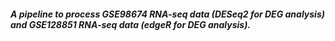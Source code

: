 ##### A pipeline to process GSE98674 RNA-seq data (DESeq2 for DEG analysis) and GSE128851 RNA-seq data (edgeR for DEG analysis).
